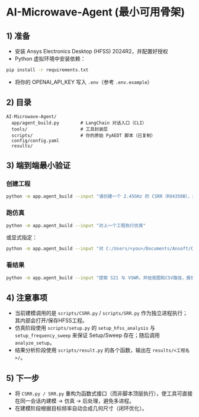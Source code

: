 # AI-Microwave-Agent (最小可用骨架)

## 1) 准备
- 安装 Ansys Electronics Desktop (HFSS) 2024R2，并配置好授权
- Python 虚拟环境中安装依赖：
```bash
pip install -r requirements.txt
```
- 将你的 OPENAI_API_KEY 写入 `.env`（参考 `.env.example`）

## 2) 目录
```
AI-Microwave-Agent/
  app/agent_build.py        # LangChain 对话入口（CLI）
  tools/                    # 工具封装层
  scripts/                  # 你的原始 PyAEDT 脚本（已复制）
  config/config.yaml
  results/
```

## 3) 端到端最小验证
### 创建工程
```bash
python -m app.agent_build --input "请创建一个 2.45GHz 的 CSRR（RO4350B），并告诉我工程路径"
```
### 跑仿真
```bash
python -m app.agent_build --input "对上一个工程执行仿真"
```
或显式指定：
```bash
python -m app.agent_build --input "对 C:/Users/<you>/Documents/Ansoft/CSRR_Project_xxx.aedt 执行仿真"
```
### 看结果
```bash
python -m app.agent_build --input "提取 S21 与 VSWR，并给我图和CSV路径，报告谐振点"
```

## 4) 注意事项
- 当前建模调用的是 `scripts/CSRR.py` / `scripts/SRR.py` 作为独立进程执行；其内部会打开/保存HFSS工程。
- 仿真阶段使用 `scripts/setup.py` 的 `setup_hfss_analysis` 与 `setup_frequency_sweep` 来保证 Setup/Sweep 存在；随后调用 `analyze_setup`。
- 结果分析阶段使用 `scripts/result.py` 的各个函数，输出在 `results/<工程名>/`。

## 5) 下一步
- 将 `CSRR.py / SRR.py` 重构为函数式接口（而非脚本顶层执行），使工具可直接在同一会话内建模 -> 仿真 -> 后处理，避免多进程。
- 在建模阶段根据目标频率自动合成几何尺寸（闭环优化）。
